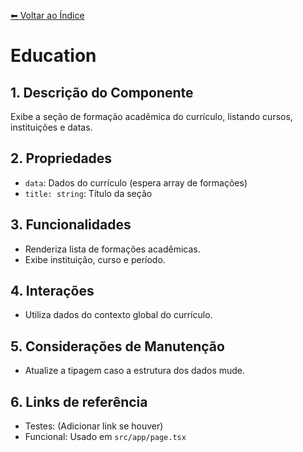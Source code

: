 [⬅ Voltar ao Índice](../README_INDEX.md)

# Education

## 1. Descrição do Componente
Exibe a seção de formação acadêmica do currículo, listando cursos, instituições e datas.

## 2. Propriedades
- `data`: Dados do currículo (espera array de formações)
- `title: string`: Título da seção

## 3. Funcionalidades
- Renderiza lista de formações acadêmicas.
- Exibe instituição, curso e período.

## 4. Interações
- Utiliza dados do contexto global do currículo.

## 5. Considerações de Manutenção
- Atualize a tipagem caso a estrutura dos dados mude.

## 6. Links de referência
- Testes: (Adicionar link se houver)
- Funcional: Usado em `src/app/page.tsx`
